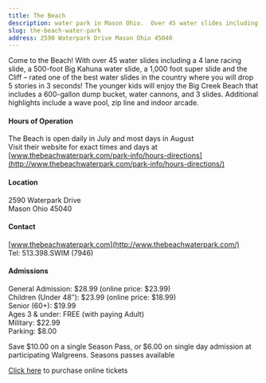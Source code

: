 ```yaml
---
title: The Beach 
description: water park in Mason Ohio.  Over 45 water slides including the Cliff - rated one of the best water slides in the country where you drop 5 stories in 3 seconds! 
slug: the-beach-water-park
address: 2590 Waterpark Drive Mason Ohio 45040
---
```


Come to the Beach! With over 45 water slides including a 4 lane racing slide, a 500-foot Big Kahuna water slide, a 1,000 foot super slide and the Cliff – rated one of the best water slides in the country where you will drop 5 stories in 3 seconds!  The younger kids will enjoy the Big Creek Beach that includes a 600-gallon dump bucket, water cannons, and 3 slides. Additional highlights include a wave pool, zip line and indoor arcade. 

#### Hours of Operation 
The Beach is open daily in July and most days in August    
Visit their website for exact times and days at [www.thebeachwaterpark.com/park-info/hours-directions](http://www.thebeachwaterpark.com/park-info/hours-directions/)

#### Location 
2590 Waterpark Drive  
Mason Ohio 45040 

#### Contact 
[www.thebeachwaterpark.com](http://www.thebeachwaterpark.com/)  
Tel: 513.398.SWIM (7946)

#### Admissions 
General Admission: $28.99  (online price: $23.99)   
Children (Under 48′′): $23.99 (online price: $18.99)  
Senior (60+): $19.99  
Ages 3 & under: FREE (with paying Adult)   
Military: $22.99  
Parking: $8.00  

Save $10.00 on a single Season Pass, or $6.00 on single day admission at participating Walgreens.
Seasons passes available  

[Click here](https://blinkcloudbeach.azurewebsites.net/etick/Default.aspx?SiteID=7295&PageID=Pg1) to purchase online tickets  

